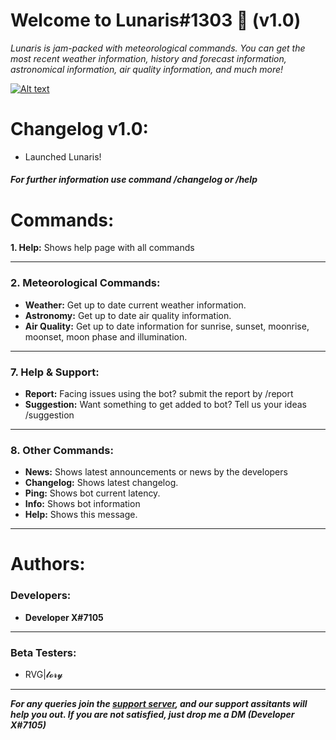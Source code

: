 # **Welcome to Lunaris#1303 🌙 (v1.0)**
*Lunaris is jam-packed with meteorological commands. You can get the most recent weather information, history and forecast information, astronomical information, air quality information, and much more!*

[![Alt text](https://i.imgur.com/OYxIIxE.png)](https://discord.gg/cca2PXMmHH)

# **Changelog v1.0:**
- Launched Lunaris!
##### For further information use command /changelog or /help

# **Commands:**
**1. Help:** Shows help page with all commands

------------

### **2. Meteorological Commands:**
- **Weather:** Get up to date current weather information.
- **Astronomy:** Get up to date air quality information.
- **Air Quality:** Get up to date information for sunrise, sunset, moonrise, moonset, moon phase and illumination.

------------


### **7. Help & Support:**
- **Report:** Facing issues using the bot? submit the report by /report
- **Suggestion:** Want something to get added to bot? Tell us your ideas /suggestion

------------


### **8. Other Commands:**
- **News:** Shows latest announcements or news by the developers
- **Changelog:** Shows latest changelog.
- **Ping:** Shows bot current latency.
- **Info:** Shows bot information
- **Help:** Shows this message.

------------


# **Authors:**
### **Developers:**
- **Developer X#7105**
------------
### **Beta Testers:**
- RVG|𝓵𝓸𝓻𝔂
------------
***For any queries join the [support server](https://discord.gg/j6h9zZNPaJ "support server"), and our support assitants will help you out. If you are not satisfied, just drop me a DM (Developer X#7105)***
